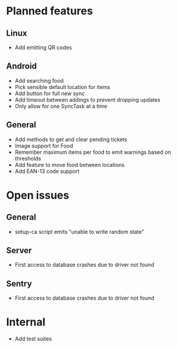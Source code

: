 # Planned features

## Linux
* Add emitting QR codes 

## Android
* Add searching food
* Pick sensible default location for items
* Add button for full new sync
* Add timeout between addings to prevent dropping updates
* Only allow for one SyncTask at a time

## General
* Add methods to get and clear pending tickets
* Image support for Food
* Remember maximum items per food to emit warnings based on thresholds
* Add feature to move food between locations
* Add EAN-13 code support



# Open issues 

## General
* setup-ca script emits "unable to write random state"

## Server
* First access to database crashes due to driver not found

## Sentry
* First access to database crashes due to driver not found



# Internal
* Add test suites
